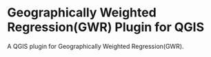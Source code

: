 # Geographically Weighted Regression(GWR) Plugin for QGIS
A QGIS plugin for Geographically Weighted Regression(GWR).
